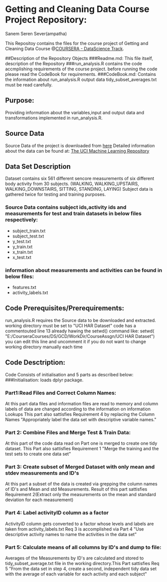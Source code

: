 # Getting and Cleaning Data Course Project Repository:

Sanem Seren Sever(ampatha)

This Repositoy contains the files for  the course project of Getting and Cleaning Data Course @[COURSERA - DataScience Track](https://www.coursera.org/specialization/jhudatascience/1).

##Description of the Repository Objects
 ###Readme.md:
 This file itself, description of the Repository
 ###run_analysis.R
 contains the code accmplishing requirements of the course project. before running the code please read the CodeBook for requirements.
 ###CodeBook.md:
 Contains the information about run_analysis.R output data tidy_subset_averages.txt must be read carefully.
 
## Purpose:
Providing information about the variables,input and output data and transformations implemented in run_analysis.R.

## Source Data
Source Data of the project is downloaded from [here](https://d396qusza40orc.cloudfront.net/getdata%2Fprojectfiles%2FUCI%20HAR%20Dataset.zip)
Detailed information about the data  can be found at:
 [The UCI Machine Learning Repository](http://archive.ics.uci.edu/ml/datasets/Human+Activity+Recognition+Using+Smartphones)


## Data Set Description
Dataset contains six 561 different sencore measurements of six different body activity from 30 subjects.
(WALKING, WALKING_UPSTAIRS, WALKING_DOWNSTAIRS, SITTING, STANDING, LAYING)
Subject data is gathered twice for testing and training purposes.
### Source Data contains subject ids,activity ids and measurements for test and train datasets in below files respectively:

 - subject_train.txt
 - subject_test.txt
 - y_test.txt
 - y_train.txt
 - x_train.txt
 - x_test.txt

### information about measurements and activities can be found in below files:
 - features.txt       
 - activity_labels.txt 

## Code Prerequisites/Prerequirements:
run_analysis.R requires the Source data to be downloaded and extracted.
working directory must be set to "UCI HAR Dataset"
code has a commentouted line 13 already hawing the setwd() command like:
setwd( "E:/CourseraCourses/DS/GCD/WorkDir/CourseAssgn/UCI HAR Dataset")
you can edit this line and uncomment it if you do not want to change working directory manually each time

## Code Desctription:
Code Consists of initialisation and 5 parts as described below:
 ###Initialisation:
 loads dplyr package.
 
 ### Part1:Read Files and Correct Column Names:
  At this part data files and information files are read to memory and column labels of data are changed according to the information on information Lookups
  This part also sattisfies  Requirement 4 by replacing the Column Names "Appropriately label the data set with descriptive variable names."
 
 ### Part 2: Combine Files and Merge Test & Train Data:
 At this part of the code data read on Part one is merged to create one tidy dataset.
 This Part also sattisfies Requirement 1 "Merge the training and the test sets to create one data set"

 ### Part 3: Create subset of Merged Dataset with only mean and stdev measurements and ID's
 At this part a subset of the data is created via grepping the column names of ID's and Mean and std Measurements.
 Result of this part sattisfies Requirement 2(Extract only the measurements on the mean and standard deviation for each measurement)
 
 ### Part 4: Label activityID column as a factor
 ActivityID column gets converted to a factor whose levels and labels are taken from activity_labels.txt 
 Req 3 is accomplished via Part 4 "Use descriptive activity names to name the activities in the data set"
 
 ### Part 5: Calculate means of all columns by ID's and dump to file:
  Averages of the Measurements by ID's are calculated and stored to tidy_subset_average.txt file in the working directory.This Part sattisfies Req 5 "From the data set in step 4, create a second, independent tidy data set with the  average of each variable for each activity and each subject"

